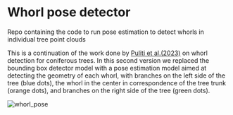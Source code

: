 # Whorl pose detector
Repo containing the code to run pose estimation to detect whorls in individual tree point clouds

This is a continuation of the work done by [Puliti et al.(2023)](https://academic.oup.com/forestry/article/96/1/37/6628789) on whorl detection for coniferous trees. In this second version we replaced the bounding box detector model with a pose estimation model aimed at detecting the geometry of each whorl, with branches on the left side of the tree (blue dots), the whorl in the center in correspondence of the tree trunk (orange dots), and branches on the right side of the tree (green dots). 

![whorl_pose](https://github.com/user-attachments/assets/05fb09f3-4a65-4676-81d1-43bc2f6f90d9)
